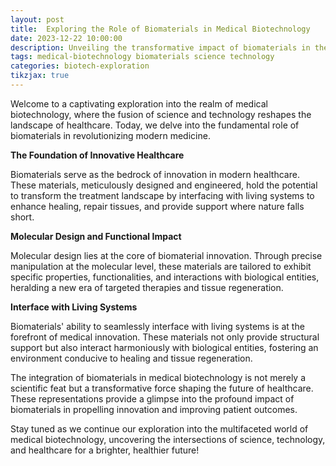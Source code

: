 ```yaml
---
layout: post
title:  Exploring the Role of Biomaterials in Medical Biotechnology
date: 2023-12-22 10:00:00
description: Unveiling the transformative impact of biomaterials in the realm of medical biotechnology.
tags: medical-biotechnology biomaterials science technology
categories: biotech-exploration
tikzjax: true
---
```

Welcome to a captivating exploration into the realm of medical biotechnology, where the fusion of science and technology reshapes the landscape of healthcare. Today, we delve into the fundamental role of biomaterials in revolutionizing modern medicine.

**The Foundation of Innovative Healthcare**

<script type="text/tikz">
\begin{tikzpicture}[scale=0.5]
    % DNA Backbone
    \draw[ultra thick] (0,0) -- (15,0);
    \draw[ultra thick] (0,2) -- (15,2);
    \draw[ultra thick] (0,-2) -- (15,-2);
    
    % DNA Bases
    \foreach \x/\base in {1/A, 3/T, 5/C, 7/G, 9/G, 11/C, 13/T}{
        \node at (\x,0) {\base};
    }
    
    % Connecting lines for hydrogen bonds
    \draw[dashed] (1,0.1) -- (1,1.5);
    \draw[dashed] (3,0.1) -- (3,1.5);
    \draw[dashed] (5,0.1) -- (5,1.5);
    \draw[dashed] (7,0.1) -- (7,1.5);
    \draw[dashed] (9,0.1) -- (9,1.5);
    \draw[dashed] (11,0.1) -- (11,1.5);
    \draw[dashed] (13,0.1) -- (13,1.5);
    
    % Highlighting hydrogen bonds
    \foreach \x in {1,3,5,7,9,11,13}{
        \fill[blue] (\x,0.1) circle (0.1);
        \fill[blue] (\x,1.5) circle (0.1);
    }
    
    % DNA Helix
    \draw[ultra thick, red] (0,0) to[out=70,in=110] (15,0);
    \draw[ultra thick, red] (0,2) to[out=-70,in=-110] (15,2);
    \draw[ultra thick, red] (0,-2) to[out=70,in=110] (15,-2);
\end{tikzpicture}
</script>



Biomaterials serve as the bedrock of innovation in modern healthcare. These materials, meticulously designed and engineered, hold the potential to transform the treatment landscape by interfacing with living systems to enhance healing, repair tissues, and provide support where nature falls short.


**Molecular Design and Functional Impact**

<script type="text/tikz">
\begin{tikzpicture}
    % Visual representation of molecular design
    \foreach \x/\y/\c in {0/0/green, 1/0.5/green, 2/0/green, 0/-0.2/green, 1/0.3/green, 2/-0.2/green, 0/-0.4/green, 1/0.1/green, 2/-0.4/green, 0/-0.6/green, 1/-0.1/green, 2/-0.6/green, 0/-0.8/green, 1/-0.3/green, 2/-0.8/green}{
        \fill[\c] (\x,\y) circle (0.05);
    }
    % Adding a label for clarity
    \node at (1, 1) {\textbf{Molecular Design}};
    % Adding some connecting lines
    \draw[green, ultra thick] (0,0) -- (1,0.5) -- (2,0);
    \draw[green, ultra thick] (0,-0.2) -- (1,0.3) -- (2,-0.2);
    \draw[green, ultra thick] (0,-0.4) -- (1,0.1) -- (2,-0.4);
    \draw[green, ultra thick] (0,-0.6) -- (1,-0.1) -- (2,-0.6);
    \draw[green, ultra thick] (0,-0.8) -- (1,-0.3) -- (2,-0.8);
\end{tikzpicture}
</script>



Molecular design lies at the core of biomaterial innovation. Through precise manipulation at the molecular level, these materials are tailored to exhibit specific properties, functionalities, and interactions with biological entities, heralding a new era of targeted therapies and tissue regeneration.


**Interface with Living Systems**

<script type="text/tikz">
\begin{tikzpicture}
    % Visualizing the interface of biomaterials with living systems
    \foreach \x/\y/\c in {0/0/orange, 1/0.5/orange, 2/0/orange, 0/-0.2/orange, 1/0.3/orange, 2/-0.2/orange, 0/-0.4/orange, 1/0.1/orange, 2/-0.4/orange, 0/-0.6/orange, 1/-0.1/orange, 2/-0.6/orange, 0/-0.8/orange, 1/-0.3/orange, 2/-0.8/orange}{
        \fill[\c] (\x,\y) circle (0.05);
    }
    % Adding a label for clarity
    \node at (1, 1) {\textbf{Biomaterial Interface}};
    % Adding some connecting lines
    \draw[orange, ultra thick] (0,0) -- (1,0.5) -- (2,0);
    \draw[orange, ultra thick] (0,-0.2) -- (1,0.3) -- (2,-0.2);
    \draw[orange, ultra thick] (0,-0.4) -- (1,0.1) -- (2,-0.4);
    \draw[orange, ultra thick] (0,-0.6) -- (1,-0.1) -- (2,-0.6);
    \draw[orange, ultra thick] (0,-0.8) -- (1,-0.3) -- (2,-0.8);
\end{tikzpicture}
</script>



Biomaterials' ability to seamlessly interface with living systems is at the forefront of medical innovation. These materials not only provide structural support but also interact harmoniously with biological entities, fostering an environment conducive to healing and tissue regeneration.

The integration of biomaterials in medical biotechnology is not merely a scientific feat but a transformative force shaping the future of healthcare. These representations provide a glimpse into the profound impact of biomaterials in propelling innovation and improving patient outcomes.

Stay tuned as we continue our exploration into the multifaceted world of medical biotechnology, uncovering the intersections of science, technology, and healthcare for a brighter, healthier future!
